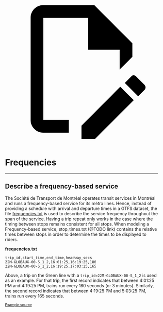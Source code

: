 <a class="pencil-link" href="https://github.com/MobilityData/gtfs.org/edit/main/docs/schedule/examples/frequencies.md" title="Edit this page" target="_blank">
    <svg class="pencil" xmlns="http://www.w3.org/2000/svg" viewBox="0 0 24 24"><path d="M10 20H6V4h7v5h5v3.1l2-2V8l-6-6H6c-1.1 0-2 .9-2 2v16c0 1.1.9 2 2 2h4v-2m10.2-7c.1 0 .3.1.4.2l1.3 1.3c.2.2.2.6 0 .8l-1 1-2.1-2.1 1-1c.1-.1.2-.2.4-.2m0 3.9L14.1 23H12v-2.1l6.1-6.1 2.1 2.1Z"></path></svg>
  </a>

# Frequencies

<hr>

## Describe a frequency-based service

The Société de Transport de Montréal operates transit services in Montréal and runs a frequency-based service for its métro lines. Hence, instead of providing a schedule with arrival and departure times in a GTFS dataset, the file [frequencies.txt](../../reference/#frequenciestxt) is used to describe the service frequency throughout the span of the service. Having a trip repeat only works in the case where the timing between stops remains consistent for all stops. When modeling a Frequency-based service, stop_times.txt (@TODO link) contains the relative times between stops in order to determine the times to be displayed to riders. 

[**frequencies.txt**](../../reference/#frequenciestxt)

```
trip_id,start_time,end_time,headway_secs
22M-GLOBAUX-00-S_1_2,16:01:25,16:19:25,180
22M-GLOBAUX-00-S_1_2,16:19:25,17:03:25,165
```

Above, a trip on the Green line with a `trip_id=22M-GLOBAUX-00-S_1_2` is used as an example. For that trip, the first record indicates that between 4:01:25 PM and 4:19:25 PM, trains run every 180 seconds (or 3 minutes). Similarly, the second record indicates that between 4:19:25 PM and 5:03:25 PM, trains run every 165 seconds.



<sup>[Example source](https://www.stm.info/en/about/developers)</sup>